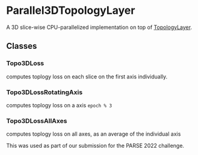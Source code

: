 # Parallel3DTopologyLayer
A 3D slice-wise CPU-parallelized implementation on top of [TopologyLayer](https://github.com/bruel-gabrielsson/TopologyLayer).

## Classes

### Topo3DLoss
computes toplogy loss on each slice on the first axis individually.

### Topo3DLossRotatingAxis
computes toplogy loss on a axis `epoch % 3`

### Topo3DLossAllAxes
computes toplogy loss on all axes, as an average of the individual axis





This was used as part of our submission for the PARSE 2022 challenge.
